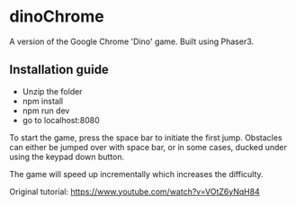 # dinoChrome

A version of the Google Chrome 'Dino' game. Built using Phaser3.

## Installation guide

- Unzip the folder
- npm install
- npm run dev
- go to localhost:8080

To start the game, press the space bar to initiate the first jump. 
Obstacles can either be jumped over with space bar, or in some cases, ducked under using the keypad down button. 

The game will speed up incrementally which increases the difficulty. 

Original tutorial: https://www.youtube.com/watch?v=VOtZ6yNqH84

